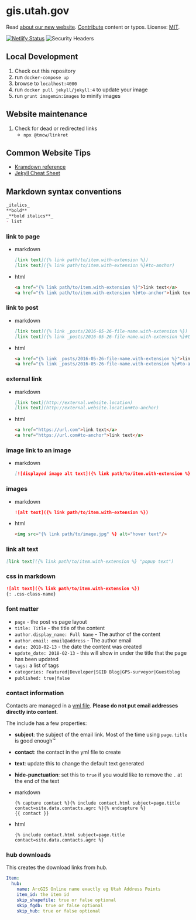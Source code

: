 # gis.utah.gov

Read [about our new website](https://gis.utah.gov/about-our-new-v6-website-in-ghpages).
[Contribute](https://gis.utah.gov/about/contributing/) content or typos.
License: [MIT](/LICENSE).

[![Netlify Status](https://api.netlify.com/api/v1/badges/29158e9e-9b1c-4d85-995b-a3ca444ff187/deploy-status)](https://app.netlify.com/sites/gis-utah-gov/deploys) ![Security Headers](https://img.shields.io/security-headers?url=https%3A%2F%2Fsecurityheaders.com%2F%3Fq%3Dgis.utah.gov%26followRedirects%3Don)

## Local Development

1. Check out this repository
1. run `docker-compose up`
1. browse to `localhost:4000`
1. run `docker pull jekyll/jekyll:4` to update your image
1. run `grunt imagemin:images` to minify images

## Website maintenance

1. Check for dead or redirected links
   - `npx @tmcw/linkrot`

## Common Website Tips

- [Kramdown reference](http://kramdown.gettalong.org/quickref.html)
- [Jekyll Cheat Sheet](http://cheat.jekyll.tips/)

## Markdown syntax conventions

```md
_italics_
**bold**
_**bold italics**_
- list
```

### link to page

- markdown

  ```md
  [link text]({% link path/to/item.with-extension %})
  [link text]({% link path/to/item.with-extension %}#to-anchor)
  ```

- html

  ```html
  <a href="{% link path/to/item.with-extension %}">link text</a>
  <a href="{% link path/to/item.with-extension %}#to-anchor">link text</a>
  ```

### link to post

- markdown

  ```md
  [link text]({% link _posts/2016-05-26-file-name.with-extension %})
  [link text]({% link _posts/2016-05-26-file-name.with-extension %}#to-anchor)
  ```

- html

  ```html
  <a href="{% link _posts/2016-05-26-file-name.with-extension %}">link text</a>
  <a href="{% link _posts/2016-05-26-file-name.with-extension %}#to-anchor">link text</a>
  ```

### external link

- markdown

  ```md
  [link text](http://external.website.location)
  [link text](http://external.website.location#to-anchor)
  ```
  
- html

  ```html
  <a href="https://url.com">link text</a>
  <a href="https://url.com#to-anchor">link text</a>
  ```
  
### image link to an image

- markdown

   ```md
   [![displayed image alt text]({% link path/to/item.with-extension %})](![link to alt text]({% link path/to/item.with-extension %})
   ```

### images

- markdown

  ```md
  ![alt text]({% link path/to/item.with-extension %})
  ```

- html

  ```html
  <img src="{% link path/to/image.jpg" %} alt="hover text"/>
  ```

### link alt text

```md
[link text]({% link path/to/item.with-extension %} "popup text")
```

### css in markdown

```md
![alt text]({% link path/to/item.with-extension %})
{: .css-class-name}
```

### font matter

- `page` - the post vs page layout
- `title: Title` - the title of the content
- `author.display_name: Full Name` - The author of the content
- `author.email: email@address` - The author email
- `date: 2018-02-13` - the date the content was created
- `update_date: 2018-02-13` - this will show in under the title that the page has been updated
- `tags:` a list of tags
- `categories: Featured|Developer|SGID Blog|GPS-surveyor|Guestblog`
- `published: true|false`

### contact information

Contacts are managed in a [yml file](./_data/contacts.yml). **Please do not put email addresses directly into content**.

The include has a few properties:

- **subject**: the subject of the email link. Most of the time using `page.title` is good enough™
- **contact**: the contact in the yml file to create
- **text**: update this to change the default text generated
- **hide-punctuation**: set this to `true` if you would like to remove the `.` at the end of the text

- markdown

  ```liquid
  {% capture contact %}{% include contact.html subject=page.title contact=site.data.contacts.agrc %}{% endcapture %}
  {{ contact }}
  ```

- html

  ```liquid
  {% include contact.html subject=page.title contact=site.data.contacts.agrc %}
  ```

### hub downloads

This creates the download links from hub.

```yml
Item:
  hub:
    name: ArcGIS Online name exactly eg Utah Address Points
    item_id: the item id
    skip_shapefile: true or false optional
    skip_fgdb: true or false optional
    skip_hub: true or false optional
```
